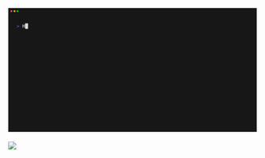 <div align="center">
    <a href="https://github.com/momepp/momepp/blob/main/vhs.tape">
        <img src="https://github.com/MomePP/MomePP/blob/main/momepp-info.gif"
    </a>
</div>
</br>
<div align="left">
<a href="https://github.com/momepp/momepp">
    <img src="https://github-readme-stats.vercel.app/api?username=momepp&show_icons=true&count_private=true&theme=dark"
</a>
</div>

<!--
**MomePP/momepp** is a ✨ _special_ ✨ repository because its `README.md` (this file) appears on your GitHub profile.

Here are some ideas to get you started:

- 🔭 I’m currently working on ...
- 🌱 I’m currently learning ...
- 👯 I’m looking to collaborate on ...
- 🤔 I’m looking for help with ...
- 💬 Ask me about ...
- 📫 How to reach me: ...
- 😄 Pronouns: ...
- ⚡ Fun fact: ...
-->
